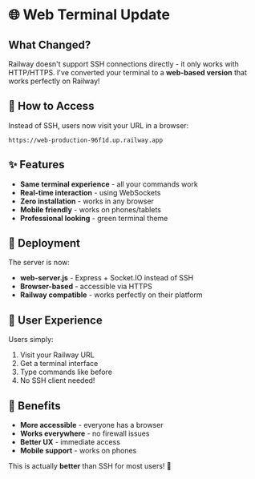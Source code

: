 # 🌐 Web Terminal Update

## What Changed?

Railway doesn't support SSH connections directly - it only works with HTTP/HTTPS. I've converted your terminal to a **web-based version** that works perfectly on Railway!

## 🚀 How to Access

Instead of SSH, users now visit your URL in a browser:
```
https://web-production-96f1d.up.railway.app
```

## ✨ Features

- **Same terminal experience** - all your commands work
- **Real-time interaction** - using WebSockets
- **Zero installation** - works in any browser
- **Mobile friendly** - works on phones/tablets
- **Professional looking** - green terminal theme

## 🔄 Deployment

The server is now:
- **web-server.js** - Express + Socket.IO instead of SSH
- **Browser-based** - accessible via HTTPS
- **Railway compatible** - works perfectly on their platform

## 🎯 User Experience

Users simply:
1. Visit your Railway URL
2. Get a terminal interface
3. Type commands like before
4. No SSH client needed!

## 📱 Benefits

- **More accessible** - everyone has a browser
- **Works everywhere** - no firewall issues
- **Better UX** - immediate access
- **Mobile support** - works on phones

This is actually **better** than SSH for most users! 🎉
